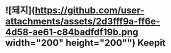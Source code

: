 # ![돼지](https://github.com/user-attachments/assets/2d3fff9a-ff6e-4d58-ae61-c84badfdf19b.png width="200" height="200"") Keepit
